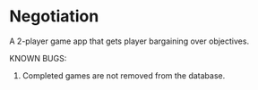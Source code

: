 # Negotiation
A 2-player game app that gets player bargaining over objectives.

KNOWN BUGS:
1. Completed games are not removed from the database.
